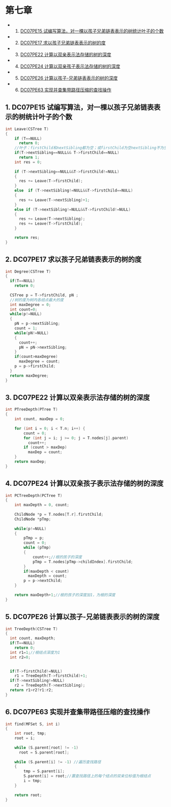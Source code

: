 # 第七章
* 1. [ DC07PE15 试编写算法，对一棵以孩子兄弟链表表示的树统计叶子的个数](#DC07PE15)
* 2. [ DC07PE17 求以孩子兄弟链表表示的树的度](#DC07PE17)
* 3. [ DC07PE22 计算以双亲表示法存储的树的深度](#DC07PE22)
* 4. [ DC07PE24 计算以双亲孩子表示法存储的树的深度](#DC07PE24)
* 5. [ DC07PE26 计算以孩子-兄弟链表表示的树的深度](#DC07PE26-)
* 6. [ DC07PE63 实现并查集带路径压缩的查找操作](#DC07PE63)

##  1. <a name='DC07PE15'></a> DC07PE15 试编写算法，对一棵以孩子兄弟链表表示的树统计叶子的个数 
```C
int Leave(CSTree T) 
{   
    if (T==NULL)
      return 0;
    //叶子：firstChild和nextSibling都为空；或firstChild为空nextSibling不为空。
    if(T->nextSibling==NULL&& T->firstChild==NULL)
      return 1;
    int res = 0; 
    
    if (T->nextSibling==NULL&&T->firstChild!=NULL) 
    {
      res += Leave(T->firstChild);
    }
    else  if (T->nextSibling!=NULL&&T->firstChild==NULL) 
    {
      res += Leave(T->nextSibling)+1;   
    }
    else if (T->nextSibling!=NULL&&T->firstChild!=NULL)
    {
      res += Leave(T->nextSibling);   
      res += Leave(T->firstChild);
    }

    return res;
}
```
##  2. <a name='DC07PE17'></a> DC07PE17 求以孩子兄弟链表表示的树的度 
```C
int Degree(CSTree T) 
{  
  if(T==NULL)
    return 0;
  
  CSTree p = T->firstChild, pN ;
  //树的度为树内各结点最大的度
  int maxDegree = 0;
  int count=0;
  while(p!=NULL)
  {
    pN = p->nextSibling;
    count = 1;
    while(pN!=NULL)
    {
      count++;
      pN = pN->nextSibling;
    }
    if(count>maxDegree)
      maxDegree = count;
    p = p->firstChild;
  }
  return maxDegree;
}
```
##  3. <a name='DC07PE22'></a> DC07PE22 计算以双亲表示法存储的树的深度
```C
int PTreeDepth(PTree T)
{
    int count, maxDep = 0;
    
    for (int i = 0; i < T.n; i++) { 
        count = 0;
        for (int j = i; j >= 0; j = T.nodes[j].parent) 
          count++; 
        if (count > maxDep) 
          maxDep = count;
    }
    return maxDep;
}
```
##  4. <a name='DC07PE24'></a> DC07PE24 计算以双亲孩子表示法存储的树的深度 
```C
int PCTreeDepth(PCTree T) 
{
    int maxDepth = 0, count;
    
    ChildNode *p = T.nodes[T.r].firstChild;
    ChildNode *pTmp;
    
    while(p!=NULL) 
    {
        pTmp = p;
        count = 0;
        while (pTmp) 
        {
            count++;//根的孩子的深度
            pTmp = T.nodes[pTmp->childIndex].firstChild;
        }
        if(maxDepth < count) 
          maxDepth = count;
        p = p->nextChild;
    }
    
    return maxDepth+1;//根的孩子的深度加1，为根的深度
}
```
##  5. <a name='DC07PE26-'></a> DC07PE26 计算以孩子-兄弟链表表示的树的深度 
```C
int TreeDepth(CSTree T)
{   
  int count, maxDepth;
  if(T==NULL)
    return 0;
  int r1=1;//根结点深度为1
  int r2=0;

  
  if(T->firstChild!=NULL)
    r1 = TreeDepth(T->firstChild)+1;
  if(T->nextSibling!=NULL)
    r2 = TreeDepth(T->nextSibling);
  return r1>r2?r1:r2;
}
```
##  6. <a name='DC07PE63'></a> DC07PE63 实现并查集带路径压缩的查找操作 
```C
int find(MFSet S, int i) 
{
    int root, tmp;
    root = i;
    
    while (S.parent[root] != -1) 
      root = S.parent[root];
    
    while (S.parent[i] != -1) //遍历查找路径
    {    
        tmp = S.parent[i];  
        S.parent[i] = root;//置查找路径上的每个结点的双亲位标值为根结点
        i = tmp;
    }  
    
    return root;
}
```
